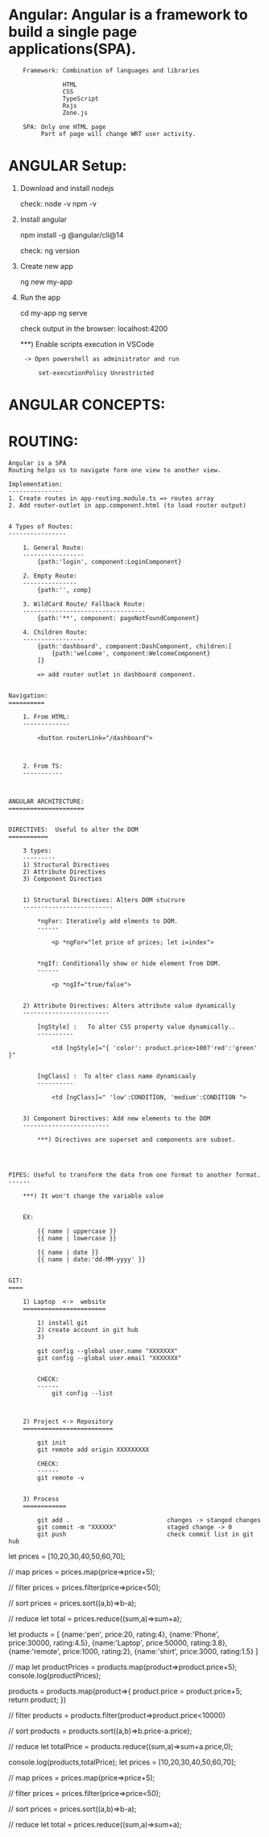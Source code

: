 
Angular: Angular is a framework to build a single page applications(SPA).
========

        Framework: Combination of languages and libraries

                   HTML
                   CSS
                   TypeScript
                   Rxjs
                   Zone.js

        SPA: Only one HTML page
             Part of page will change WRT user activity.


ANGULAR Setup:
==============

1) Download and install nodejs

    check: node -v
           npm -v

2) Install angular 

    npm install -g @angular/cli@14

    check: ng version

3) Create new app

    ng new my-app

4) Run the app

    cd my-app
    ng serve

    check output in the browser: localhost:4200



    ***) Enable scripts execution in VSCode

        -> Open powershell as administrator and run

            set-executionPolicy Unrestricted



ANGULAR CONCEPTS:
=================





ROUTING:  
======== 

    Angular is a SPA
    Routing helps us to navigate form one view to another view.

    Implementation:
    ---------------
    1. Create routes in app-routing.module.ts => routes array
    2. Add router-outlet in app.component.html (to load router output)


    4 Types of Routes: 
    ----------------

        1. General Route:
        -----------------
            {path:'login', component:LoginComponent}

        2. Empty Route:
        ---------------
            {path:'', comp}

        3. WildCard Route/ Fallback Route:
        ----------------------------------
            {path:'**', component: pageNotFoundComponent}

        4. Children Route:
        -----------------
            {path:'dashboard', component:DashComponent, children:[
                {path:'welcome', component:WelcomeComponent}
            ]}

            => add router outlet in dashboard component.


    Navigation:
    ==========

        1. From HTML:
        -------------

            <button routerLink="/dashboard">



        2. From TS:
        -----------



    ANGULAR ARCHITECTURE:   
    =====================


    DIRECTIVES:  Useful to alter the DOM
    ===========

        3 types:
        ---------
        1) Structural Directives
        2) Attribute Directives
        3) Component Directies


        1) Structural Directives: Alters DOM stucrure
        -------------------------

            *ngFor: Iteratively add elments to DOM.
            ------

                <p *ngFor="let price of prices; let i=index">


            *ngIf: Conditionally show or hide element from DOM.
            ------

                <p *ngIf="true/false">


        2) Attribute Directives: Alters attribute value dynamically
        ------------------------

            [ngStyle] :   To alter CSS property value dynamically..
            ----------

                <td [ngStyle]="{ 'color': product.price>100?'red':'green' }"


            [ngClass] :  To alter class name dynamicaaly
            ----------

                <td [ngClass]=" 'low':CONDITION, 'medium':CONDITION ">


        3) Component Directives: Add new elements to the DOM
        ------------------------

            ***) Directives are superset and components are subset.




    PIPES: Useful to transform the data from one format to another format.
    ------

        ***) It won't change the variable value


        EX:

            {{ name | uppercase }}
            {{ name | lowercase }}

            {{ name | date }}
            {{ name | date:'dd-MM-yyyy' }}


    GIT:
    ====

        1) Laptop  <->  website
        =======================

            1) install git 
            2) create account in git hub
            3)

            git config --global user.name "XXXXXXX"
            git config --global user.email "XXXXXXX"

        
            CHECK:
            ------
                git config --list



        2) Project <-> Repository
        =========================

            git init
            git remote add origin XXXXXXXXX

            CHECK:
            ------
            git remote -v


        3) Process
        ============

            git add .                           changes -> stanged changes
            git commit -m "XXXXXX"              staged change -> 0
            git push                            check commit list in git hub


let prices = [10,20,30,40,50,60,70];

// map
prices = prices.map(price=>price+5);

// filter
prices = prices.filter(price=>price<50);

// sort
prices = prices.sort((a,b)=>b-a);

// reduce
let total = prices.reduce((sum,a)=>sum+a);


let products = [
    {name:'pen', price:20, rating:4},
    {name:'Phone', price:30000, rating:4.5},
    {name:'Laptop', price:50000, rating:3.8},
    {name:'remote', price:1000, rating:2},
    {name:'shirt', price:3000, rating:1.5}
  ]

// map
let productPrices = products.map(product=>product.price+5);
console.log(productPrices);

products = products.map(product=>{
  product.price = product.price+5;
  return product;
})

// filter
products = products.filter(product=>product.price<10000)


// sort
products = products.sort((a,b)=>b.price-a.price);


// reduce
let totalPrice = products.reduce((sum,a)=>sum+a.price,0);






console.log(products,totalPrice);
let prices = [10,20,30,40,50,60,70];

// map
prices = prices.map(price=>price+5);

// filter
prices = prices.filter(price=>price<50);

// sort
prices = prices.sort((a,b)=>b-a);

// reduce
let total = prices.reduce((sum,a)=>sum+a);





